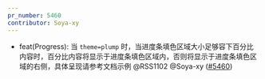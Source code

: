 ```yaml
---
pr_number: 5460
contributor: Soya-xy
---
```


- feat(Progress): 当 `theme=plump` 时，当进度条填色区域大小足够容下百分比内容时，百分比内容将显示于进度条填色区域内，否则将显示于进度条填色区域的右侧，具体呈现请参考文档示例 @RSS1102 @Soya-xy ([#5460](https://github.com/Tencent/tdesign-vue-next/pull/5460))
